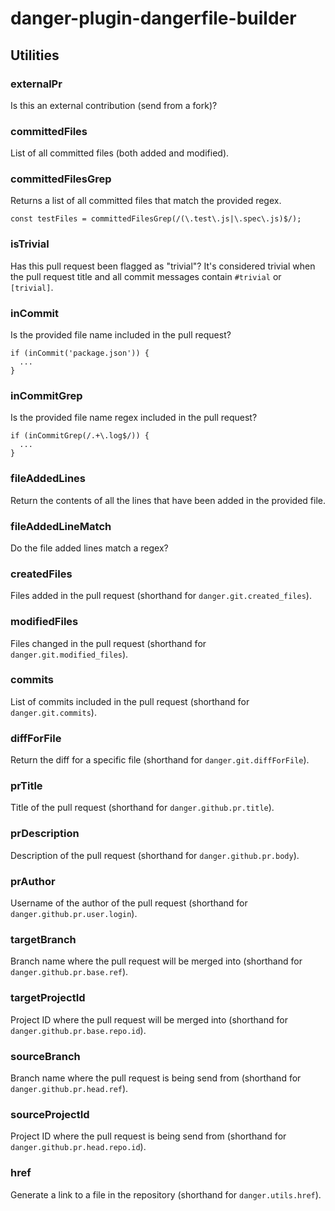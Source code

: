 # danger-plugin-dangerfile-builder

## Utilities

### externalPr

Is this an external contribution (send from a fork)?

### committedFiles

List of all committed files (both added and modified).

### committedFilesGrep

Returns a list of all committed files that match the provided regex.

```
const testFiles = committedFilesGrep(/(\.test\.js|\.spec\.js)$/);
```

### isTrivial

Has this pull request been flagged as "trivial"? It's considered trivial when the pull request title and all commit messages contain `#trivial` or `[trivial]`.

### inCommit

Is the provided file name included in the pull request?

```
if (inCommit('package.json')) {
  ...
}
```

### inCommitGrep

Is the provided file name regex included in the pull request?

```
if (inCommitGrep(/.+\.log$/)) {
  ...
}
```

### fileAddedLines

Return the contents of all the lines that have been added in the provided file.

### fileAddedLineMatch

Do the file added lines match a regex?

### createdFiles

Files added in the pull request (shorthand for `danger.git.created_files`).

### modifiedFiles

Files changed in the pull request (shorthand for `danger.git.modified_files`).

### commits

List of commits included in the pull request (shorthand for `danger.git.commits`).

### diffForFile

Return the diff for a specific file (shorthand for `danger.git.diffForFile`).

### prTitle

Title of the pull request (shorthand for `danger.github.pr.title`).

### prDescription

Description of the pull request (shorthand for `danger.github.pr.body`).

### prAuthor

Username of the author of the pull request (shorthand for `danger.github.pr.user.login`).

### targetBranch

Branch name where the pull request will be merged into (shorthand for `danger.github.pr.base.ref`).

### targetProjectId

Project ID where the pull request will be merged into (shorthand for `danger.github.pr.base.repo.id`).

### sourceBranch

Branch name where the pull request is being send from (shorthand for `danger.github.pr.head.ref`).

### sourceProjectId

Project ID where the pull request is being send from (shorthand for `danger.github.pr.head.repo.id`).

### href

Generate a link to a file in the repository (shorthand for `danger.utils.href`).
